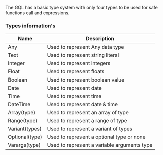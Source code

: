 The GQL has a basic type system with only four types to be used for safe functions call and expressions.

### Types information's
| Name           | Description                                 |
| -------------- | ------------------------------------------- |
| Any            | Used to represent Any data type             |
| Text           | Used to represent string literal            |
| Integer        | Used to represent integers                  |
| Float          | Used to represent floats                    |
| Boolean        | Used to represent boolean value             |
| Date           | Used to represent date                      |
| Time           | Used to represent time                      |
| DateTime       | Used to represent date & time               |
| Array(type)    | Used to represent an array of type          |
| Range(type)    | Used to represent a range of type           |
| Variant(types) | Used to represent a variant of types        |
| Optional(type) | Used to represent a optional type or none   |
| Varargs(type)  | Used to represent a variable arguments type |